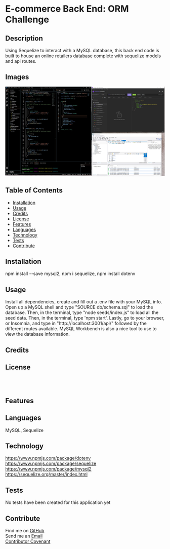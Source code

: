 
  # E-commerce Back End: ORM Challenge

  ## **Description**
  Using Sequelize to interact with a MySQL database, this back end code is built to house an online retailers database complete with sequelize models and api routes.

  ## **Images**
  ![Ecommerce back end with Insomnia and MySQL Workbench](assets/images/capture.jpg)
  
  ## **Table of Contents**
  
  * [Installation](#dependencies)
  * [Usage](#usage)
  * [Credits](#credits)
  * [License](#license)
  * [Features](#features)
  * [Languages](#languages)
  * [Technology](#technology)
  * [Tests](#tests)
  * [Contribute](#contribute)
  
  ## **Installation**
  npm install --save mysql2, npm i sequelize, npm install dotenv

  ## **Usage**
  Install all dependencies, create and fill out a .env file with your MySQL info. Open up a MySQL shell and type "SOURCE db/schema.sql" to load the database. Then, in the terminal, type "node seeds/index.js" to load all the seed data. Then, in the terminal, type 'npm start'. Lastly, go to your browser, or Insomnia, and type in "http://localhost:3001/api/" followed by the different routes available. MySQL Workbench is also a nice tool to use to view the database information.  

  ## **Credits**
  

  ## **License**
  
  <br>
  
  <br>

  ## **Features**
  

  ## **Languages**
  MySQL, Sequelize

  ## **Technology**
  https://www.npmjs.com/package/dotenv
  https://www.npmjs.com/package/sequelize https://www.npmjs.com/package/mysql2
  https://sequelize.org/master/index.html

  ## **Tests**
  No tests have been created for this application yet

  ## **Contribute**
  Find me on [GitHub](https://www.github.com/mattbisbee)
  <br>
  Send me an [Email](mailto:aldhelm7@gmail.com)
  <br>
  [Contributor Covenant](https://www.contributor-covenant.org/)

